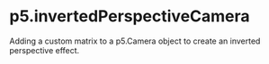 # p5.invertedPerspectiveCamera
Adding a custom matrix to a p5.Camera object to create an inverted perspective effect.
